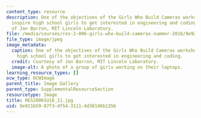 ```yaml
---
content_type: resource
description: One of the objectives of the Girls Who Build Cameras workshop was to
  inspire high school girls to get interested in engineering and coding. Courtesy
  of Jon Barron, MIT Lincoln Laboratory.
file: /media/courses/res-2-006-girls-who-build-cameras-summer-2016/9e921b5987f3df5431114d38146b1356_RES2006SU16_11.jpg
file_type: image/jpeg
image_metadata:
  caption: One of the objectives of the Girls Who Build Cameras workshop was to inspire
    high school girls to get interested in engineering and coding.
  credit: Courtesy of Jon Barron, MIT Lincoln Laboratory.
  image-alt: A photo of a group of girls working on their laptops.
learning_resource_types: []
ocw_type: OCWImage
parent_title: Image Gallery
parent_type: SupplementalResourceSection
resourcetype: Image
title: RES2006SU16_11.jpg
uid: 9e921b59-87f3-df54-3111-4d38146b1356
---
```

